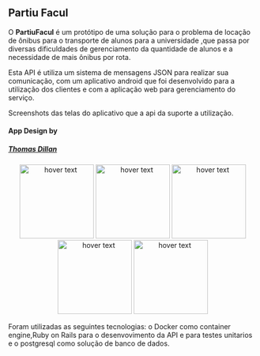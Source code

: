 ## Partiu Facul

O **PartiuFacul** é um protótipo de uma  solução para o problema  de locação de ônibus para o transporte de alunos para a universidade ,que passa  por diversas dificuldades de gerenciamento da quantidade de alunos e a necessidade de mais ônibus por rota.

Esta API é utiliza um sistema de mensagens JSON para realizar sua comunicação, com um aplicativo android que foi desenvolvido para a utilização dos clientes e com a aplicação web para gerenciamento do serviço.

Screenshots das telas do aplicativo que a api da suporte a utilização.

#### App Design by

##### [Thomas Dillan](https://github.com/ThomasDillanBM)

<p align="center">
  
  <img src="https://github.com/irahel/PartiuFacul/blob/master/Telas/photo5154807276530411543.jpg" width="150" title="hover text">
   <img src="https://github.com/irahel/PartiuFacul/blob/master/Telas/photo5152129519040178158.jpg" width="150" title="hover text">
  <img src="https://github.com/irahel/PartiuFacul/blob/master/Telas/photo5154807276530411545.jpg" width="150" title="hover text">
  </br>
    <img src="https://github.com/irahel/PartiuFacul/blob/master/Telas/photo5154807276530411546.jpg" width="150" title="hover text">
    <img src="https://github.com/irahel/PartiuFacul/blob/master/Telas/photo5152129519040178157.jpg" width="150" title="hover text">
  </br>
</p>


Foram utilizadas as seguintes tecnologias: o Docker como container engine,Ruby on Rails para o desenvovimento da API e para testes unitarios e o postgresql como solução de banco de dados.
